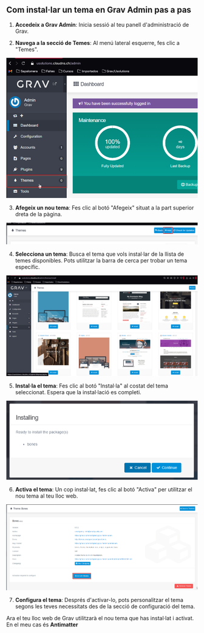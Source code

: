 ## Com instal·lar un tema en Grav Admin pas a pas

1. **Accedeix a Grav Admin**: Inicia sessió al teu panell d'administració de Grav.


2. **Navega a la secció de Temes**: Al menú lateral esquerre, fes clic a "Temes".

![alt text](../images/theme/image.png)

3. **Afegeix un nou tema**: Fes clic al botó "Afegeix" situat a la part superior dreta de la pàgina.

![alt text](../images/theme/image2.png)

4. **Selecciona un tema**: Busca el tema que vols instal·lar de la llista de temes disponibles. Pots utilitzar la barra de cerca per trobar un tema específic.

![alt text](../images/theme/image3.png)

5. **Instal·la el tema**: Fes clic al botó "Instal·la" al costat del tema seleccionat. Espera que la instal·lació es completi.

![alt text](../images/theme/image4.png)

6. **Activa el tema**: Un cop instal·lat, fes clic al botó "Activa" per utilitzar el nou tema al teu lloc web.

![alt text](../images/theme/image5.png)

7. **Configura el tema**: Després d'activar-lo, pots personalitzar el tema segons les teves necessitats des de la secció de configuració del tema.

Ara el teu lloc web de Grav utilitzarà el nou tema que has instal·lat i activat. En el meu cas és **Antimatter**